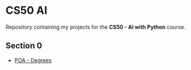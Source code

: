 # CS50 AI
Repository containing my projects for the **CS50 - AI with Python** course.

## Section 0
- [POA - Degrees](cs50-ai/degrees)
